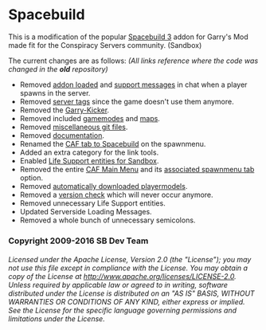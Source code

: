 # Spacebuild

This is a modification of the popular [Spacebuild 3](https://github.com/spacebuild/spacebuild) addon for Garry's Mod made fit for the Conspiracy Servers community. (Sandbox)

The current changes are as follows: *(All links reference where the code was changed in the __old__ repository)*
 * Removed [addon loaded](https://github.com/spacebuild/spacebuild/blob/master/lua/autorun/client/cl_caf_autostart.lua#L254) and [support messages](https://github.com/spacebuild/spacebuild/blob/master/lua/autorun/server/sv_caf_autostart.lua#L406) in chat when a player spawns in the server.
 * Removed [server tags](https://github.com/spacebuild/spacebuild/blob/master/lua/autorun/server/sv_caf_autostart.lua#L454) since the game doesn't use them anymore.
 * Removed the [Garry-Kicker](https://github.com/spacebuild/spacebuild/blob/master/lua/autorun/server/sv_caf_autostart.lua#L401).
 * Removed included [gamemodes](https://github.com/spacebuild/spacebuild/tree/master/gamemodes/spacebuild) and [maps](https://github.com/spacebuild/spacebuild/tree/master/maps).
 * Removed [miscellaneous git files](https://github.com/spacebuild/spacebuild).
 * Removed [documentation](https://github.com/spacebuild/spacebuild/tree/master/docs).
 * Renamed the [CAF tab to Spacebuild](https://github.com/spacebuild/spacebuild/blob/master/lua/caf/core/client/cl_tab.lua#L11) on the spawnmenu.
 * Added an extra category for the link tools.
 * Enabled [Life Support entities for Sandbox](https://github.com/spacebuild/spacebuild/blob/master/lua/caf/stools/ls3_environmental_control.lua#L100).
 * Removed the entire [CAF Main Menu](https://github.com/spacebuild/spacebuild/blob/master/lua/autorun/client/cl_caf_autostart.lua#L707) and its [associated spawnmenu tab](https://github.com/spacebuild/spacebuild/blob/master/lua/autorun/client/cl_caf_autostart.lua#L740) option.
 * Removed [automatically downloaded playermodels](https://github.com/spacebuild/spacebuild/blob/master/lua/caf/addons/server/spacebuild.lua#L835).
 * Removed a [version check](https://github.com/spacebuild/spacebuild/blob/master/lua/autorun/server/sv_caf_autostart.lua#L2) which will never occur anymore.
 * Removed unnecessary Life Support entities.
 * Updated Serverside Loading Messages.
 * Removed a whole bunch of unnecessary semicolons.
 
### Copyright 2009-2016 SB Dev Team
###### Licensed under the Apache License, Version 2.0 (the "License"); you may not use this file except in compliance with the License. You may obtain a copy of the License at http://www.apache.org/licenses/LICENSE-2.0. Unless required by applicable law or agreed to in writing, software distributed under the License is distributed on an "AS IS" BASIS, WITHOUT WARRANTIES OR CONDITIONS OF ANY KIND, either express or implied. See the License for the specific language governing permissions and limitations under the License.

